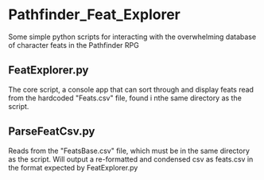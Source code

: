 # Pathfinder_Feat_Explorer
Some simple python scripts for interacting with the overwhelming database of character feats in the Pathfinder RPG

## FeatExplorer.py
The core script, a console app that can sort through and display feats 
read from the hardcoded "Feats.csv" file, found i nthe same directory as the script.

## ParseFeatCsv.py
Reads from the "FeatsBase.csv" file, which must be in the same directory as the script.
Will output a re-formatted and condensed csv as feats.csv in the format expected by FeatExplorer.py

